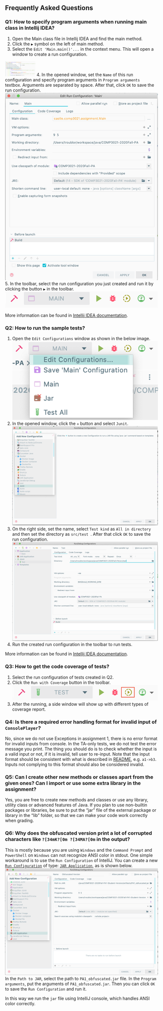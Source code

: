 ## Frequently Asked Questions

### Q1: How to specify program arguments when running main class in Intellij IDEA?

1. Open the Main class file in Intellij IDEA and find the main method.
2. Click the `▶` symbol on the left of main method. 
3. Select the `Edit 'Main.main()'...` in the context menu. This will open a window to create a run configuration.

<img src="artifacts/img/Q1-1.png" width="100"></img>
4. In the opened window, set the `Name` of this run configuration and specify program arguments in `Program arguments
` textbox. Arguments are separated by space. After that, click `OK` to save the run configuration.
![Q1-2](artifacts/img/Q1-2.png)
5. In the toolbar, select the run configuration you just created and run it by clicking the button `▶` in the toolbar.
![Q1-3](artifacts/img/Q1-3.png)

More information can be found in [Intellij IDEA documentation](https://www.jetbrains.com/help/idea/run-debug-configuration-application.html). 

### Q2: How to run the sample tests?

1. Open the `Edit Configurations` window as shown in the below image.
![Q2-1](artifacts/img/Q2-1.png)
2. In the opened window, click the `✛` button and select `Junit`.
![Q2-2](artifacts/img/Q2-2.png)
3. On the right side, set the name, select `Test kind` as `All in directory` and then set the directory as `src/test
`. After that click `OK` to save the run configuration.
![Q2-3](artifacts/img/Q2-3.png)
4. Run the created run configuration in the toolbar to run tests. 

More information can be found in [Intellij IDEA documentation](https://www.jetbrains.com/help/idea/run-debug-configuration-application.html). 

### Q3: How to get the code coverage of tests?

1. Select the run configuration of tests created in Q2. 
2. Click the `Run with Coverage` button in the toolbar.
![Q3-1](artifacts/img/Q3-1.png)
3. After the running, a side window will show up with different types of coverage report. 

### Q4: Is there a required error handling format for invalid input of `ConsolePlayer`? 

No, since we do not use Exceptions in assignment 1, there is no error format for invalid inputs from console.
In the TA-only tests, we do not test the error message you print.
The thing you should do is to check whether the input is a valid input or not, if it is invalid, tell user to re-input. 
Note that the input format should be consistent with what is described in [README](README.md#basic-tasks), e.g. `a1->b3`. 
Inputs not complying to this format should also be considered invalid.

### Q5: Can I create other new methods or classes apart from the given ones? Can I import or use some extra library in the assignment? 

Yes, you are free to create new methods and classes or use any library, utility class or advanced features of Java. 
If you plan to use non-builtin packages or libraries, be sure to put the “jar” file of the external package or library
 in the “lib” folder, so that we can make your code work correctly when grading. 

### Q6: Why does the obfuscated version print a lot of corrupted characters like `?[34mK?[0m ?[34MA?[0m` in the output? 

This is mostly because you are using `Windows` and the `Command Prompt` and `PowerShell` on `Windows` can not
 recognize ANSI color in stdout. 
One simple workaround is to use the `Run Configuration` of IntelliJ. 
You can create a new [`Run Configuration`](https://www.jetbrains.com/help/idea/run-debug-configurations-dialog.html) of type: 
 [`JAR Application`](https://www.jetbrains.com/help/idea/run-debug-configuration-jar.html), as is shown below. 
![Q6-1](artifacts/img/Q6-1.png)
In the `Path to JAR`, select the path to `PA1_obfuscated.jar` file.
In the `Program arguments`, put the arguments of `PA1_obfuscated.jar`. 
Then you can click `OK` to save the `Run Configuration` and run it. 

In this way we run the `jar` file using IntelliJ console, which handles ANSI color correctly. 
